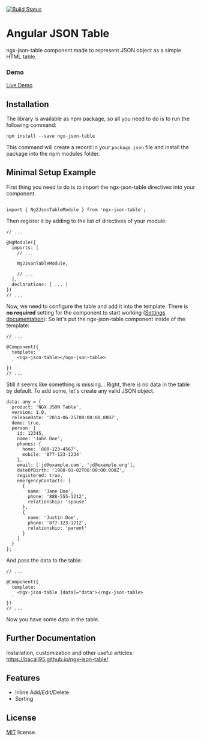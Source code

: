 [![Build Status](https://travis-ci.org/bacali95/ngx-json-table.svg?branch=master)](https://travis-ci.org/bacali95/ngx-json-table)

# Angular JSON Table 

ngx-json-table component made to represent JSON object as a simple HTML table.

### Demo

<a target="_blank" href="https://bacali95.github.io/ngx-json-table/">Live Demo</a>

## Installation

The library is available as npm package, so all you need to do is to run the following command:

```
npm install --save ngx-json-table
```

This command will create a record in your `package.json` file and install the package into the npm modules folder.

## Minimal Setup Example

First thing you need to do is to import the ngx-json-table directives into your component.

```

import { Ng2JsonTableModule } from 'ngx-json-table';

```

Then register it by adding to the list of directives of your module:

```
// ...

@NgModule({
  imports: [
    // ...
    
    Ng2JsonTableModule,
    
    // ...
  ],
  declarations: [ ... ]
})
// ...
```

Now, we need to configure the table and add it into the template. There is <strong>no required</strong> setting for the component to start working ([Settings documentation](https://bacali95.github.io/ngx-json-table/#/documentation)):
So let's put the ngx-json-table component inside of the template:

```
// ...

@Component({
  template: `
    <ngx-json-table></ngx-json-table>
  `
})
// ...
```

Still it seems like something is missing... Right, there is no data in the table by default. To add some, let's create any valid JSON object.

```
data: any = {
  product: 'NGX JSON Table',
  version: 1.0,
  releaseDate: '2014-06-25T00:00:00.000Z',
  demo: true,
  person: {
    id: 12345,
    name: 'John Doe',
    phones: {
      home: '800-123-4567',
      mobile: '877-123-1234'
    },
    email: ['jd@example.com', 'jd@example.org'],
    dateOfBirth: '1980-01-02T00:00:00.000Z',
    registered: true,
    emergencyContacts: [
      {
        name: 'Jane Doe',
        phone: '888-555-1212',
        relationship: 'spouse'
      },
      {
        name: 'Justin Doe',
        phone: '877-123-1212',
        relationship: 'parent'
      }
    ]
  }
};
```

And pass the data to the table:

```
// ...

@Component({
  template: `
    <ngx-json-table [data]="data"></ngx-json-table>
  `
})
// ...
```

Now you have some data in the table.
 
## Further Documentation
Installation, customization and other useful articles: https://bacali95.github.io/ngx-json-table/

## Features
* Inline Add/Edit/Delete
* Sorting

## License
[MIT](LICENSE.txt) license.
